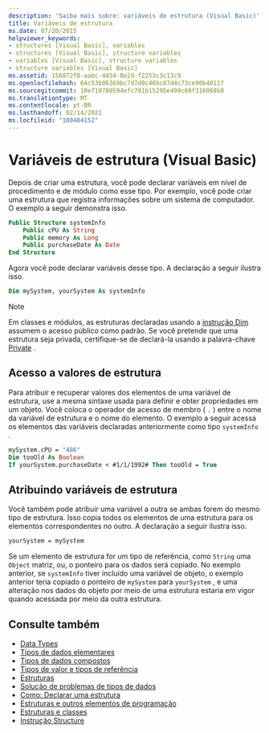 ```yaml
---
description: 'Saiba mais sobre: variáveis de estrutura (Visual Basic)'
title: Variáveis de estrutura
ms.date: 07/20/2015
helpviewer_keywords:
- structures [Visual Basic], variables
- structures [Visual Basic], structure variables
- variables [Visual Basic], structure variables
- structure variables [Visual Basic]
ms.assetid: 156872f8-aabc-4454-8e2d-f2253c3c13c9
ms.openlocfilehash: 64c53b06369bc7d7d0c46bc87d4c73ce90b4011f
ms.sourcegitcommit: 10e719780594efc781b15295e499c66f316068b8
ms.translationtype: MT
ms.contentlocale: pt-BR
ms.lasthandoff: 02/14/2021
ms.locfileid: "100484152"
---
```

# <a name="structure-variables-visual-basic"></a>Variáveis de estrutura (Visual Basic)

Depois de criar uma estrutura, você pode declarar variáveis em nível de procedimento e de módulo como esse tipo. Por exemplo, você pode criar uma estrutura que registra informações sobre um sistema de computador. O exemplo a seguir demonstra isso.

```vb
Public Structure systemInfo
    Public cPU As String
    Public memory As Long
    Public purchaseDate As Date
End Structure
```

Agora você pode declarar variáveis desse tipo. A declaração a seguir ilustra isso.

```vb
Dim mySystem, yourSystem As systemInfo
```

> [!NOTE]
> Em classes e módulos, as estruturas declaradas usando a [instrução Dim](../../../language-reference/statements/dim-statement.md) assumem o acesso público como padrão. Se você pretende que uma estrutura seja privada, certifique-se de declará-la usando a palavra-chave [Private](../../../language-reference/modifiers/private.md) .

## <a name="access-to-structure-values"></a>Acesso a valores de estrutura

Para atribuir e recuperar valores dos elementos de uma variável de estrutura, use a mesma sintaxe usada para definir e obter propriedades em um objeto. Você coloca o operador de acesso de membro ( `.` ) entre o nome da variável de estrutura e o nome do elemento. O exemplo a seguir acessa os elementos das variáveis declaradas anteriormente como tipo `systemInfo` .

```vb
mySystem.cPU = "486"
Dim tooOld As Boolean
If yourSystem.purchaseDate < #1/1/1992# Then tooOld = True
```

## <a name="assigning-structure-variables"></a>Atribuindo variáveis de estrutura

Você também pode atribuir uma variável a outra se ambas forem do mesmo tipo de estrutura. Isso copia todos os elementos de uma estrutura para os elementos correspondentes no outro. A declaração a seguir ilustra isso.

```vb
yourSystem = mySystem
```

Se um elemento de estrutura for um tipo de referência, como `String` uma `Object` matriz, ou, o ponteiro para os dados será copiado. No exemplo anterior, se `systemInfo` tiver incluído uma variável de objeto, o exemplo anterior teria copiado o ponteiro de `mySystem` para `yourSystem` , e uma alteração nos dados do objeto por meio de uma estrutura estaria em vigor quando acessada por meio da outra estrutura.

## <a name="see-also"></a>Consulte também

- [Data Types](index.md)
- [Tipos de dados elementares](elementary-data-types.md)
- [Tipos de dados compostos](composite-data-types.md)
- [Tipos de valor e tipos de referência](value-types-and-reference-types.md)
- [Estruturas](structures.md)
- [Solução de problemas de tipos de dados](troubleshooting-data-types.md)
- [Como: Declarar uma estrutura](how-to-declare-a-structure.md)
- [Estruturas e outros elementos de programação](structures-and-other-programming-elements.md)
- [Estruturas e classes](structures-and-classes.md)
- [Instrução Structure](../../../language-reference/statements/structure-statement.md)
